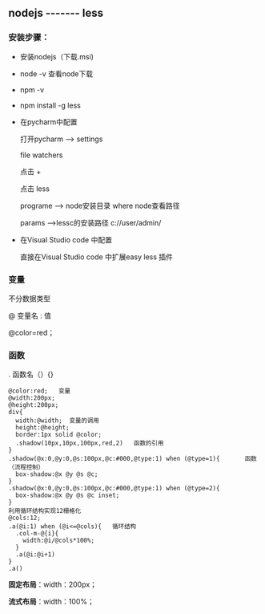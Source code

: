 ## nodejs  ------- less

### 安装步骤：

- 安装nodejs（下载.msi)

- node -v   查看node下载

- npm -v 

- npm install -g less

- 在pycharm中配置

  打开pycharm --> settings

  file watchers

  点击  +

  点击 less

  programe --> node安装目录    where node查看路径

  params -->lessc的安装路径  c://user/admin/

- 在Visual Studio code 中配置

  直接在Visual Studio code 中扩展easy less 插件

### 变量

不分数据类型

@ 变量名 :  值

@color=red；

### 函数

. 函数名（）{}

```le
@color:red;   变量
@width:200px;
@height:200px;
div{
  width:@width;  变量的调用
  height:@height;
  border:1px solid @color;
  .shadow(10px,10px,100px,red,2)   函数的引用
}
.shadow(@x:0,@y:0,@s:100px,@c:#000,@type:1) when (@type=1){       函数（流程控制）
  box-shadow:@x @y @s @c;
}
.shadow(@x:0,@y:0,@s:100px,@c:#000,@type:1) when (@type=2){
  box-shadow:@x @y @s @c inset;
}
利用循环结构实现12栅格化
@cols:12;    
.a(@i:1) when (@i<=@cols){   循环结构
  .col-m-@{i}{
    width:@i/@cols*100%;
  }
  .a(@i:@i+1)
}
.a()
```

**固定布局**：width：200px；

**流式布局**：width：100%；  